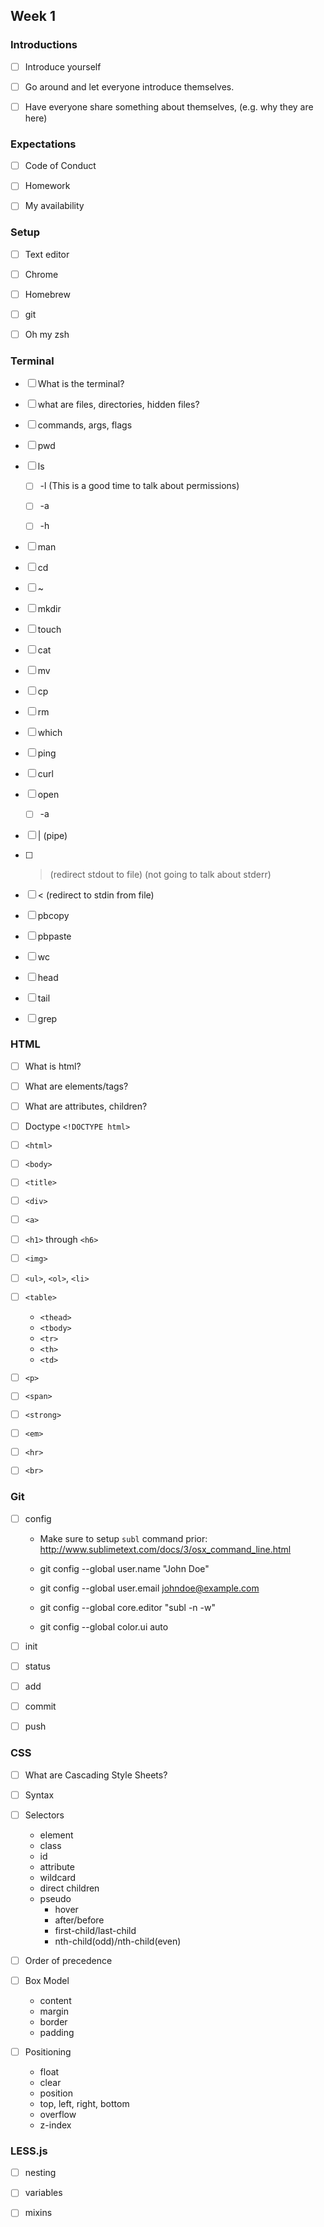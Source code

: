 ## Week 1

### Introductions

  - [ ] Introduce yourself

  - [ ] Go around and let everyone introduce themselves.

  - [ ] Have everyone share something about themselves, (e.g. why they are here)


### Expectations

  - [ ] Code of Conduct

  - [ ] Homework

  - [ ] My availability


### Setup

  - [ ] Text editor

  - [ ] Chrome

  - [ ] Homebrew

  - [ ] git

  - [ ] Oh my zsh


### Terminal

  - [ ] What is the terminal?

  - [ ] what are files, directories, hidden files?

  - [ ] commands, args, flags

  - [ ] pwd

  - [ ] ls

    * [ ] -l (This is a good time to talk about permissions)

    * [ ] -a

    * [ ] -h

  - [ ] man

  - [ ] cd

  - [ ] ~

  - [ ] mkdir

  - [ ] touch

  - [ ] cat

  - [ ] mv

  - [ ] cp

  - [ ] rm

  - [ ] which

  - [ ] ping

  - [ ] curl

  - [ ] open

    * [ ] -a

  - [ ] | (pipe)

  - [ ] > (redirect stdout to file) (not going to talk about stderr)

  - [ ] < (redirect to stdin from file)

  - [ ] pbcopy

  - [ ] pbpaste

  - [ ] wc

  - [ ] head

  - [ ] tail

  - [ ] grep


### HTML

  - [ ] What is html?

  - [ ] What are elements/tags?

  - [ ] What are attributes, children?

  - [ ] Doctype `<!DOCTYPE html>`

  - [ ] `<html>`

  - [ ] `<body>`

  - [ ] `<title>`

  - [ ] `<div>`

  - [ ] `<a>`

  - [ ] `<h1>` through `<h6>`

  - [ ] `<img>`

  - [ ] `<ul>`, `<ol>`, `<li>`

  - [ ] `<table>`

    * `<thead>`
    * `<tbody>`
    * `<tr>`
    * `<th>`
    * `<td>`

  - [ ] `<p>`

  - [ ] `<span>`

  - [ ] `<strong>`

  - [ ] `<em>`

  - [ ] `<hr>`

  - [ ] `<br>`

### Git

  - [ ] config

    * Make sure to setup `subl` command prior: http://www.sublimetext.com/docs/3/osx_command_line.html

    * git config --global user.name "John Doe"
    * git config --global user.email johndoe@example.com
    * git config --global core.editor "subl -n -w"
    * git config --global color.ui auto

  - [ ] init

  - [ ] status

  - [ ] add

  - [ ] commit

  - [ ] push

### CSS

  - [ ] What are Cascading Style Sheets?

  - [ ] Syntax

  - [ ] Selectors

    * element
    * class
    * id
    * attribute
    * wildcard
    * direct children
    * pseudo
      - hover
      - after/before
      - first-child/last-child
      - nth-child(odd)/nth-child(even)

  - [ ] Order of precedence

  - [ ] Box Model

    * content
    * margin
    * border
    * padding

  - [ ] Positioning

    * float
    * clear
    * position
    * top, left, right, bottom
    * overflow
    * z-index

### LESS.js

  - [ ] nesting

  - [ ] variables

  - [ ] mixins
